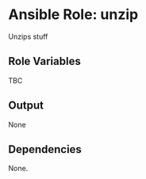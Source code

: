 Ansible Role: unzip
================================

Unzips stuff

Role Variables
--------------

TBC


Output
------

None

Dependencies
------------

None.

